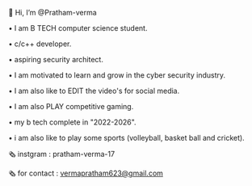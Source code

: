 👋 Hi, I’m @Pratham-verma

• I am B TECH computer science student.

• c/c++ developer.

• aspiring security architect.

• I am motivated to learn and grow in the cyber security industry.

• I am also like to EDIT the video's  for social media.

• I am also PLAY competitive gaming.

• my b tech complete in "2022-2026".

• i am also like to play some sports (volleyball, basket ball and cricket).

🗞️ instgram : pratham-verma-17

🗞️ for contact : vermapratham623@gmail.com

<!---
Pratham-verma/Pratham-verma is a ✨ special ✨ repository because its `README.md` (this file) appears on your GitHub profile.
You can click the Preview link to take a look at your changes.
--->
